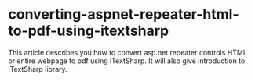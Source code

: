 # converting-aspnet-repeater-html-to-pdf-using-itextsharp
This article describes you how to convert asp.net repeater controls HTML or entire webpage to pdf using iTextSharp. It will also give introduction to iTextSharp library.
